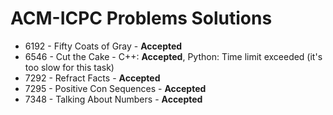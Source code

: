 # ACM-ICPC Problems Solutions

- 6192 - Fifty Coats of Gray - **Accepted**
- 6546 - Cut the Cake - C++: **Accepted**, Python: Time limit exceeded (it's too slow for this task)
- 7292 - Refract Facts - **Accepted**
- 7295 - Positive Con Sequences - **Accepted**
- 7348 - Talking About Numbers - **Accepted**
